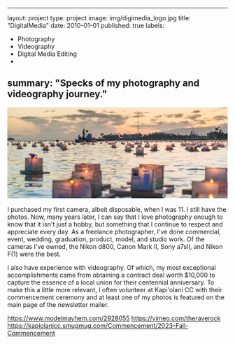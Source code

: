 
---
layout: project
type: project
image: img/digimedia_logo.jpg
title: "DigitalMedia"
date: 2010-01-01
published: true
labels:
  - Photography
  - Videography
  - Digital Media Editing
  - 
summary: "Specks of my photography and videography journey."
---

<img class="img-fluid" src="/img/digimedia_photo.jpg">

I purchased my first camera, albeit disposable, when I was 11. I still have the photos. Now, many years later, I can say that I love photography enough to know that it isn't just a hobby, but something that I continue to respect and appreciate every day. As a freelance photographer, I've done commercial, event, wedding, graduation, product, model, and studio work. Of the cameras I've owned, the Nikon d800, Canon Mark II, Sony a7sII, and Nikon F(1) were the best.

I also have experience with videography. Of which, my most exceptional accomplishments came from obtaining a contract deal worth $10,000 to capture the essence of a local union for their centennial anniversary. To make this a little more relevant, I often volunteer at Kapi'olani CC with their commencement ceremony and at least one of my photos is featured on the main page of the newsletter mailer.


https://www.modelmayhem.com/2928055
https://vimeo.com/theraverock
https://kapiolanicc.smugmug.com/Commencement/2023-Fall-Commencement
 
